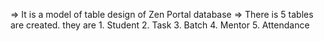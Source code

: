 => It is a model of table design of Zen Portal database 
=> There is 5 tables are created. they are
    1. Student
    2. Task
    3. Batch
    4. Mentor
    5. Attendance